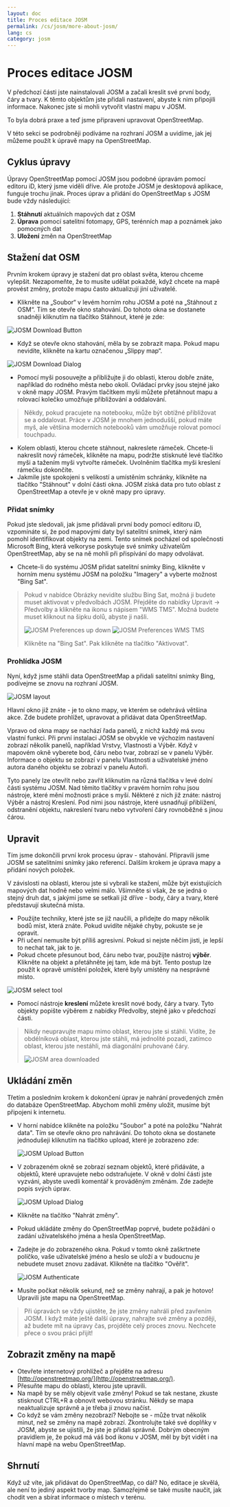 ```yaml
---
layout: doc
title: Proces editace JOSM
permalink: /cs/josm/more-about-josm/
lang: cs
category: josm
---
```


Proces editace JOSM
========================


V předchozí části jste nainstalovali JOSM a začali kreslit své první body, čáry a tvary. K těmto objektům jste přidali nastavení, abyste k nim připojili informace. Nakonec jste si mohli vytvořit vlastní mapu v JOSM.

To byla dobrá praxe a teď jsme připraveni upravovat OpenStreetMap.

V této sekci se podrobněji podíváme na rozhraní JOSM a uvidíme, jak jej můžeme použít k úpravě mapy na OpenStreetMap.

Cyklus úpravy
---------------------
Úpravy OpenStreetMap pomocí JOSM jsou podobné úpravám pomocí editoru iD, který jsme viděli dříve. Ale protože JOSM je desktopová aplikace, funguje trochu jinak. Proces úprav a přidání do OpenStreetMap s JOSM bude vždy následující:

1. **Stáhnutí** aktuálních mapových dat z OSM
2. **Úprava** pomocí satelitní fotomapy, GPS, terénních map a poznámek jako pomocných dat
3. **Uložení** změn na OpenStreetMap

Stažení dat OSM
--------------------
Prvním krokem úpravy je stažení dat pro oblast světa, kterou chceme vylepšit. Nezapomeňte, že to musíte udělat pokaždé, když chcete na mapě provést změny, protože mapu často aktualizují jiní uživatelé.

- Klikněte na „Soubor“ v levém horním rohu JOSM a poté na „Stáhnout z OSM“. Tím se otevře okno stahování. Do tohoto okna se dostanete snadněji kliknutím na tlačítko Stáhnout, které je zde:

![JOSM Download Button][]

- Když se otevře okno stahování, měla by se zobrazit mapa. Pokud mapu nevidíte, klikněte na kartu označenou „Slippy map“.

![JOSM Download Dialog][]

- Pomocí myši posouvejte a přibližujte ji do oblasti, kterou dobře znáte, například do rodného města nebo okolí. Ovládací prvky jsou stejné jako v okně mapy JOSM. Pravým tlačítkem myši můžete přetáhnout mapu a rolovací kolečko umožňuje přibližování a oddalování.

> Někdy, pokud pracujete na notebooku, může být obtížné přibližovat se a oddalovat. Práce v JOSM je mnohem jednodušší, pokud máte myš, ale většina moderních notebooků vám umožňuje rolovat pomocí touchpadu.

- Kolem oblasti, kterou chcete stáhnout, nakreslete rámeček. Chcete-li nakreslit nový rámeček, klikněte na mapu, podržte stisknuté levé tlačítko myši a tažením myši vytvořte rámeček. Uvolněním tlačítka myši kreslení rámečku dokončíte.
- Jakmile jste spokojeni s velikostí a umístěním schránky, klikněte na tlačítko "Stáhnout" v dolní části okna. JOSM získá data pro tuto oblast z OpenStreetMap a otevře je v okně mapy pro úpravy.

### Přidat snímky
Pokud jste sledovali, jak jsme přidávali první body pomocí editoru iD, vzpomínáte si, že pod mapovými daty byl satelitní snímek, který nám pomohl identifikovat objekty na zemi. Tento snímek pocházel od společnosti Microsoft Bing, která velkoryse poskytuje své snímky uživatelům OpenStreetMap, aby se na ně mohli při přispívání do mapy odvolávat.

- Chcete-li do systému JOSM přidat satelitní snímky Bing, klikněte v horním menu systému JOSM na položku "Imagery" a vyberte možnost "Bing Sat".

> Pokud v nabídce Obrázky nevidíte službu Bing Sat, možná ji budete muset aktivovat v předvolbách JOSM. Přejděte do nabídky Upravit -> Předvolby a klikněte na ikonu s nápisem "WMS TMS". Možná budete muset kliknout na šipku dolů, abyste ji našli.
>
> ![JOSM Preferences up down][]
> ![JOSM Preferences WMS TMS][]
>
> Klikněte na "Bing Sat". Pak klikněte na tlačítko "Aktivovat".


### Prohlídka JOSM
Nyní, když jsme stáhli data OpenStreetMap a přidali satelitní snímky Bing, podívejme se znovu na rozhraní JOSM.

![JOSM layout][]

Hlavní okno již znáte - je to okno mapy, ve kterém se odehrává většina akce. Zde budete prohlížet, upravovat a přidávat data OpenStreetMap.

Vpravo od okna mapy se nachází řada panelů, z nichž každý má svou vlastní funkci. Při první instalaci JOSM se obvykle ve výchozím nastavení zobrazí několik panelů, například Vrstvy, Vlastnosti a Výběr. Když v mapovém okně vyberete bod, čáru nebo tvar, zobrazí se v panelu Výběr. Informace o objektu se zobrazí v panelu Vlastnosti a uživatelské jméno autora daného objektu se zobrazí v panelu Autoři.

Tyto panely lze otevřít nebo zavřít kliknutím na různá tlačítka v levé dolní části systému JOSM. Nad těmito tlačítky v pravém horním rohu jsou nástroje, které mění možnosti práce s myší. Některé z nich již znáte: nástroj Výběr a nástroj Kreslení. Pod nimi jsou nástroje, které usnadňují přiblížení, odstranění objektu, nakreslení tvaru nebo vytvoření čáry rovnoběžné s jinou čárou.


Upravit
----
Tím jsme dokončili první krok procesu úprav - stahování. Připravili jsme JOSM se satelitními snímky jako referencí. Dalším krokem je úprava mapy a přidání nových položek.

V závislosti na oblasti, kterou jste si vybrali ke stažení, může být existujících mapových dat hodně nebo velmi málo. Všimněte si však, že se jedná o stejný druh dat, s jakými jsme se setkali již dříve - body, čáry a tvary, které představují skutečná místa.

- Použijte techniky, které jste se již naučili, a přidejte do mapy několik bodů míst, která znáte. Pokud uvidíte nějaké chyby, pokuste se je opravit.
- Při učení nemusíte být příliš agresivní. Pokud si nejste něčím jisti, je lepší to nechat tak, jak to je.
- Pokud chcete přesunout bod, čáru nebo tvar, použijte nástroj **výběr**. Klikněte na objekt a přetáhněte jej tam, kde má být. Tento postup lze použít k opravě umístění položek, které byly umístěny na nesprávné místo.

![JOSM select tool][]

- Pomocí nástroje **kreslení** můžete kreslit nové body, čáry a tvary. Tyto objekty popište výběrem z nabídky Předvolby, stejně jako v předchozí části.

> Nikdy neupravujte mapu mimo oblast, kterou jste si stáhli. Vidíte, že obdélníková oblast, kterou jste stáhli, má jednolité pozadí, zatímco oblast, kterou jste nestáhli, má diagonální pruhované čáry.
>
> ![JOSM area downloaded][]

Ukládání změn
--------------
Třetím a posledním krokem k dokončení úprav je nahrání provedených změn do databáze OpenStreetMap. Abychom mohli změny uložit, musíme být připojeni k internetu.

- V horní nabídce klikněte na položku "Soubor" a poté na položku "Nahrát data". Tím se otevře okno pro nahrávání. Do tohoto okna se dostanete jednodušeji kliknutím na tlačítko upload, které je zobrazeno zde:

    ![JOSM Upload Button][]

- V zobrazeném okně se zobrazí seznam objektů, které přidáváte, a objektů, které upravujete nebo odstraňujete. V okně v dolní části jste vyzváni, abyste uvedli komentář k prováděným změnám. Zde zadejte popis svých úprav.

    ![JOSM Upload Dialog][]

- Klikněte na tlačítko "Nahrát změny".

- Pokud ukládáte změny do OpenStreetMap poprvé, budete požádáni o zadání uživatelského jména a hesla OpenStreetMap.
- Zadejte je do zobrazeného okna. Pokud v tomto okně zaškrtnete políčko, vaše uživatelské jméno a heslo se uloží a v budoucnu je nebudete muset znovu zadávat. Klikněte na tlačítko "Ověřit".

    ![JOSM Authenticate][]

- Musíte počkat několik sekund, než se změny nahrají, a pak je hotovo! Upravili jste mapu na OpenStreetMap.

> Při úpravách se vždy ujistěte, že jste změny nahráli před zavřením JOSM. I když máte ještě další úpravy, nahrajte své změny a později, až budete mít na úpravy čas, projděte celý proces znovu. Nechcete přece o svou práci přijít!

Zobrazit změny na mapě
---------------------------
- Otevřete internetový prohlížeč a přejděte na adresu [http://openstreetmap.org/](http://openstreetmap.org/).
- Přesuňte mapu do oblasti, kterou jste upravili.
- Na mapě by se měly objevit vaše změny! Pokud se tak nestane, zkuste stisknout CTRL+R a obnovit webovou stránku. Někdy se mapa neaktualizuje správně a je třeba ji znovu načíst.
- Co když se vám změny nezobrazí? Nebojte se - může trvat několik minut, než se změny na mapě zobrazí. Zkontrolujte také své doplňky v JOSM, abyste se ujistili, že jste je přidali správně. Dobrým obecným pravidlem je, že pokud má váš bod ikonu v JOSM, měl by být vidět i na hlavní mapě na webu OpenStreetMap.

Shrnutí
-------
Když už víte, jak přidávat do OpenStreetMap, co dál? No, editace je skvělá, ale není to jediný aspekt tvorby map. Samozřejmě se také musíte naučit, jak chodit ven a sbírat informace o místech v terénu.


[JOSM Download Button]: /images/josm/josm_download-button.png
[JOSM Download Dialog]: /images/josm/josm_download-dialog.png
[JOSM Preferences up down]: /images/josm/josm_preferences-up-down.png
[JOSM Preferences WMS TMS]: /images/josm/josm_preferences-wms-tms.png
[JOSM layout]: /images/josm/josm_layout.png
[JOSM select tool]: /images/josm/josm_select-tool.png
[JOSM area downloaded]: /images/josm/josm_area-downloaded.png
[JOSM Upload Button]: /images/josm/josm_upload-button.png
[JOSM Upload Dialog]: /images/josm/josm_upload-dialog.png
[JOSM Authenticate]: /images/josm/josm_authenticate.png